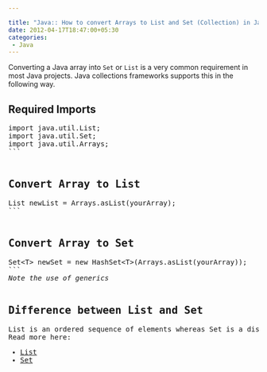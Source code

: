 ```yaml
---

title: "Java:: How to convert Arrays to List and Set (Collection) in Java"
date: 2012-04-17T18:47:00+05:30
categories:
 - Java
---
```


 
Converting a Java array into <code>Set</code> or <code>List</code> is a very common requirement in most Java projects. Java collections frameworks supports this in the following way. 
 
<h2>Required Imports</h2><pre class="brush: java">
import java.util.List;
import java.util.Set;
import java.util.Arrays;
```
  
 
<h2>Convert Array to List</h2><pre class="brush: java">
List newList = Arrays.asList(yourArray);
```
  
 
<h2>Convert Array to Set</h2><pre class="brush: java">
Set&lt;T&gt; newSet = new HashSet&lt;T&gt;(Arrays.asList(yourArray));
```
<em>Note the use of generics</em>
 
<h2>Difference between List and Set</h2>List is an ordered sequence of elements whereas Set is a distinct list of elements which is unordered. </br>Read more here:</br><ul><li><a href="http://docs.oracle.com/javase/1.5.0/docs/api/java/util/List.html">List</a></li><li><a href="http://docs.oracle.com/javase/1.5.0/docs/api/java/util/Set.html">Set</a></li></ul>
 

